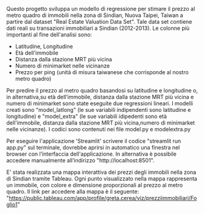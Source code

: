 Questo progetto sviluppa un modello di regressione per stimare il prezzo al metro quadro di immobili nella zona di Sindian, Nuova Taipei, Taiwan a partire dal dataset "Real Estate Valuation Data Set".
Tale data set contiene dati reali su transazioni immobiliari a Sindian (2012-2013). 
Le colonne più importanti al fine dell'analisi sono:
  - Latitudine, Longitudine
  - Età dell'immobile
  - Distanza dalla stazione MRT più vicina
  - Numero di minimarket nelle vicinanze
  - Prezzo per ping (unità di misura taiwanese che corrisponde al nostro metro quadro)

Per predire il prezzo al metro quadro basandosi su latitudine e longitudine o, in alternativa,su età dell’immobile, distanza dalla stazione MRT più vicina e numero di minimarket 
sono state eseguite due regressioni lineari. I modelli creati sono "model_latlong" (le sue variabili indipendenti sono latitudine e longitudine) e "model_extra" (le sue variabili idipedenti sono età dell'immobile, distanza dalla stazione MRT più vicina,numero di minimarket nelle vicinanze). I codici sono contenuti nei file model.py e modelextra.py

Per eseguire l'applicazione 'Streamlit' scrivere il codice "streamlit run app.py" sul terminale, dovrebbe aprirsi in automatico una finestra nel browser con l’interfaccia dell'applicazione.
In alternativa è possibile accedere manualmente all’indirizzo "http://localhost:8501". 

E' stata realizzata una mappa interattiva dei prezzi degli immobili nella zona di Sindian tramite Tableau. Ogni punto visualizzato nella mappa rappresenta un immobile, con colore e dimensione proporzionali al prezzo al metro quadro.
Il link per accedere alla mappa è il seguente: "https://public.tableau.com/app/profile/greta.cerea/viz/prezziimmobiliari/Foglio1"
